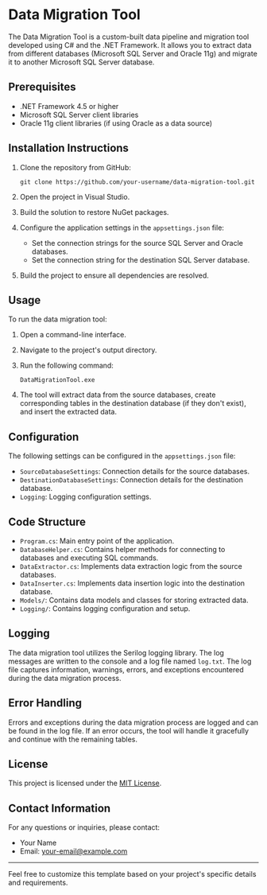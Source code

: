 # Data Migration Tool

The Data Migration Tool is a custom-built data pipeline and migration tool developed using C# and the .NET Framework. It allows you to extract data from different databases (Microsoft SQL Server and Oracle 11g) and migrate it to another Microsoft SQL Server database.

## Prerequisites

- .NET Framework 4.5 or higher
- Microsoft SQL Server client libraries
- Oracle 11g client libraries (if using Oracle as a data source)

## Installation Instructions

1. Clone the repository from GitHub:

   ```shell
   git clone https://github.com/your-username/data-migration-tool.git
   ```

2. Open the project in Visual Studio.

3. Build the solution to restore NuGet packages.

4. Configure the application settings in the `appsettings.json` file:
   - Set the connection strings for the source SQL Server and Oracle databases.
   - Set the connection string for the destination SQL Server database.

5. Build the project to ensure all dependencies are resolved.

## Usage

To run the data migration tool:

1. Open a command-line interface.

2. Navigate to the project's output directory.

3. Run the following command:

   ```shell
   DataMigrationTool.exe
   ```

4. The tool will extract data from the source databases, create corresponding tables in the destination database (if they don't exist), and insert the extracted data.

## Configuration

The following settings can be configured in the `appsettings.json` file:

- `SourceDatabaseSettings`: Connection details for the source databases.
- `DestinationDatabaseSettings`: Connection details for the destination database.
- `Logging`: Logging configuration settings.

## Code Structure

- `Program.cs`: Main entry point of the application.
- `DatabaseHelper.cs`: Contains helper methods for connecting to databases and executing SQL commands.
- `DataExtractor.cs`: Implements data extraction logic from the source databases.
- `DataInserter.cs`: Implements data insertion logic into the destination database.
- `Models/`: Contains data models and classes for storing extracted data.
- `Logging/`: Contains logging configuration and setup.

## Logging

The data migration tool utilizes the Serilog logging library. The log messages are written to the console and a log file named `log.txt`. The log file captures information, warnings, errors, and exceptions encountered during the data migration process.

## Error Handling

Errors and exceptions during the data migration process are logged and can be found in the log file. If an error occurs, the tool will handle it gracefully and continue with the remaining tables.

## License

This project is licensed under the [MIT License](LICENSE).

## Contact Information

For any questions or inquiries, please contact:

- Your Name
- Email: your-email@example.com

---

Feel free to customize this template based on your project's specific details and requirements.
